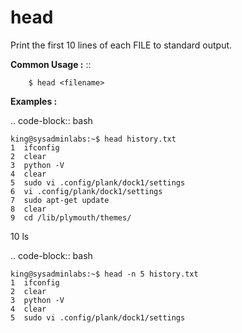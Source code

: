 # head


Print  the  first 10 lines of each FILE to standard output.


**Common Usage :**  ::

		$ head <filename>


**Examples :**

.. code-block:: bash

    king@sysadminlabs:~$ head history.txt
    1  ifconfig
    2  clear
    3  python -V
    4  clear
    5  sudo vi .config/plank/dock1/settings
    6  vi .config/plank/dock1/settings
    7  sudo apt-get update
    8  clear
    9  cd /lib/plymouth/themes/
   10  ls


.. code-block:: bash

    king@sysadminlabs:~$ head -n 5 history.txt
    1  ifconfig
    2  clear
    3  python -V
    4  clear
    5  sudo vi .config/plank/dock1/settings




